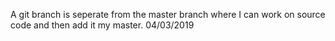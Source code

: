 A git branch is seperate from the master branch where I can work on source code and then add it my master. 04/03/2019